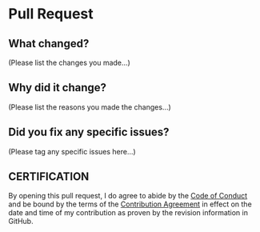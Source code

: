 # Pull Request

## What changed?

(Please list the changes you made...)

## Why did it change?

(Please list the reasons you made the changes...)

## Did you fix any specific issues?

(Please tag any specific issues here...)

## CERTIFICATION

By opening this pull request, I do agree to abide by the [Code of Conduct](https://github.com/aspirepress/.github/blob/updating-contributor-policy/CODE_OF_CONDUCT.md) and be bound by the terms of the [Contribution Agreement](https://github.com/aspirepress/.github/blob/updating-contributor-policy/contribution_agreement.md) in effect on the date and time of my contribution as proven by the revision information in GitHub.


